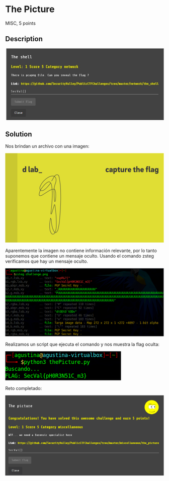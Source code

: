# The Picture

MISC, 5 points

## Description

![](../images/description-the-shell.jpeg)

## Solution

Nos brindan un archivo con una imagen:

![](./recurso/challenge.png)

Aparentemente la imagen no contiene información relevante, por lo tanto suponemos que contiene un mensaje oculto. Usando el comando zsteg verificamos que hay un mensaje oculto.

![](../images/command-the-picture.png)

Realizamos un script que ejecuta el comando y nos muestra la flag oculta:

![](../images/script-the-picture.png)

Reto completado:

![](../images/congratulations-the-picture.png)
